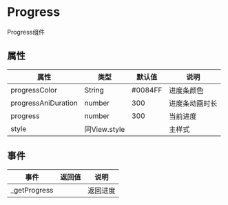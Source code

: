 # Progress
Progress组件

## 属性
| 属性 | 类型 | 默认值 | 说明 |
|---|---|---|---|
|progressColor|String|#0084FF|进度条颜色|
|progressAniDuration|number|300|进度条动画时长|
|progress|number|300|当前进度|
| style | 同View.style |  | 主样式



## 事件
| 事件 | 返回值 | 说明 |
|---|---|---|
| _getProgress |  | 返回进度
